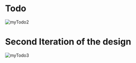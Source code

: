 # Todo

![myTodo2](https://user-images.githubusercontent.com/82509653/200856725-57caaefe-a554-4f80-be1e-ccba77a31878.png)

# Second Iteration of the design

![myTodo3](https://user-images.githubusercontent.com/82509653/200861155-67e6eab7-ebb4-416b-8050-8a44881e82c1.png)



